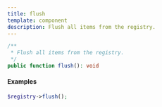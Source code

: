 ```yaml
---
title: flush
template: component
description: Flush all items from the registry.
---
```


```php
/**
 * Flush all items from the registry.
 */
public function flush(): void
```

#### Examples

```php
$registry->flush();
```
